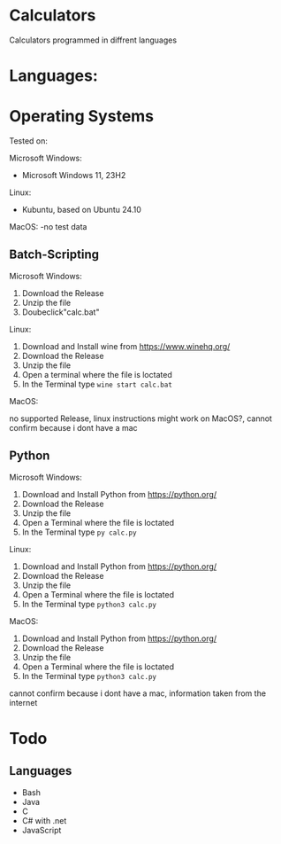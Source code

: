 # Calculators
Calculators programmed in diffrent languages
# Languages:

# Operating Systems
Tested on:

Microsoft Windows:
- Microsoft Windows 11, 23H2

Linux:
- Kubuntu, based on Ubuntu 24.10

MacOS:
-no test data

## Batch-Scripting
Microsoft Windows:
1. Download the Release
2. Unzip the file
3. Doubeclick"calc.bat"

Linux:

1. Download and Install wine from https://www.winehq.org/
2. Download the Release
3. Unzip the file
4. Open a terminal where the file is loctated
5. In the Terminal type ``` wine start calc.bat ```

MacOS:

no supported Release, linux instructions might work on MacOS?, cannot confirm because i dont have a mac

## Python

Microsoft Windows:
1. Download and Install Python from https://python.org/
2. Download the Release
3. Unzip the file
4. Open a Terminal where the file is loctated
5. In the Terminal type ``` py calc.py  ```

Linux:

1. Download and Install Python from https://python.org/
2. Download the Release
3. Unzip the file
4. Open a Terminal where the file is loctated
5. In the Terminal type ``` python3 calc.py ```

MacOS:

1. Download and Install Python from https://python.org/
2. Download the Release
3. Unzip the file
4. Open a Terminal where the file is loctated
5. In the Terminal type ``` python3 calc.py ```

cannot confirm because i dont have a mac, information taken from the internet

# Todo

## Languages

- Bash
- Java
- C
- C# with .net
- JavaScript
